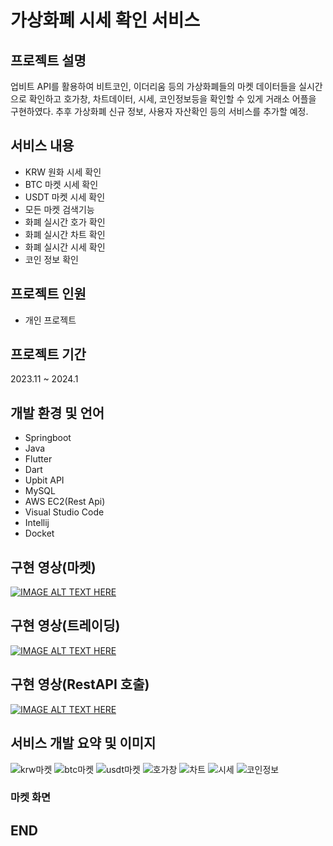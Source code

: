 # 가상화폐 시세 확인 서비스
## 프로젝트 설명
업비트 API를 활용하여 비트코인, 이더리움 등의 가상화폐들의 마켓 데이터들을 실시간으로 확인하고 호가창, 차트데이터, 시세, 코인정보등을 확인할 수 있게 거래소 어플을 구현하였다. 추후 가상화폐 신규 정보, 사용자 자산확인 등의 서비스를 추가할 예정.


## 서비스 내용
- KRW 원화 시세 확인
- BTC 마켓 시세 확인
- USDT 마켓 시세 확인
- 모든 마켓 검색기능
- 화폐 실시간 호가 확인
- 화폐 실시간 차트 확인
- 화폐 실시간 시세 확인
- 코인 정보 확인

## 프로젝트 인원
- 개인 프로젝트

## 프로젝트 기간
2023.11 ~ 2024.1

## 개발 환경 및 언어
- Springboot
- Java
- Flutter
- Dart
- Upbit API
- MySQL
- AWS EC2(Rest Api)
- Visual Studio Code
- Intellij
- Docket

## 구현 영상(마켓)
[![IMAGE ALT TEXT HERE](https://img.youtube.com/vi/aw1K01BxLdc/0.jpg)](https://www.youtube.com/watch?v=aw1K01BxLdc)

## 구현 영상(트레이딩)
[![IMAGE ALT TEXT HERE](https://img.youtube.com/vi/J9DgC26hk6M/0.jpg)](https://www.youtube.com/watch?v=J9DgC26hk6M)

## 구현 영상(RestAPI 호출)
[![IMAGE ALT TEXT HERE](https://img.youtube.com/vi/pbG5uMikTBQ/0.jpg)](https://www.youtube.com/watch?v=pbG5uMikTBQ)

## 서비스 개발 요약 및 이미지
![krw마켓](https://github.com/jongwon-kr/BitProject/assets/76871947/60593c97-c90d-43bf-991c-db1d3df43b6e)
![btc마켓](https://github.com/jongwon-kr/BitProject/assets/76871947/fadf09b9-5849-4f3b-ae60-071416083045)
![usdt마켓](https://github.com/jongwon-kr/BitProject/assets/76871947/5348c453-295f-461b-a6e4-d4eb5b7e63a4)
![호가창](https://github.com/jongwon-kr/BitProject/assets/76871947/bb403436-8742-4be8-8657-a034062859bb)
![차트](https://github.com/jongwon-kr/BitProject/assets/76871947/8a759b62-daee-4f75-8c8b-34da6c3d9394)
![시세](https://github.com/jongwon-kr/BitProject/assets/76871947/71ff33e0-0003-4e7c-8e9e-f95b2f07778e)
![코인정보](https://github.com/jongwon-kr/BitProject/assets/76871947/e659831b-e898-4e25-8e83-368e174a4758)
### 마켓 화면

## END


